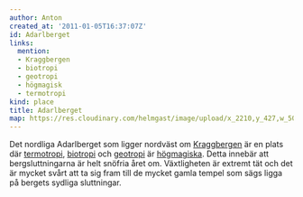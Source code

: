 ```yaml
---
author: Anton
created_at: '2011-01-05T16:37:07Z'
id: Adarlberget
links:
  mention:
  - Kraggbergen
  - biotropi
  - geotropi
  - högmagisk
  - termotropi
kind: place
title: Adarlberget
map: https://res.cloudinary.com/helmgast/image/upload/x_2210,y_427,w_500,h_500,c_crop/v1603129757/uploaded/Mundana-extra.jpg
---
```


Det nordliga Adarlberget som ligger nordväst om [Kraggbergen] är en plats där [termotropi],
[biotropi] och [geotropi] är [högmagiska]. Detta innebär att bergsluttningarna är helt snöfria året
om. Växtligheten är extremt tät och det är mycket svårt att ta sig fram till de mycket gamla tempel
som sägs ligga på bergets sydliga sluttningar.

  [Kraggbergen]: Kraggbergen
  [termotropi]: termotropi
  [biotropi]: biotropi
  [geotropi]: geotropi
  [högmagiska]: högmagisk
